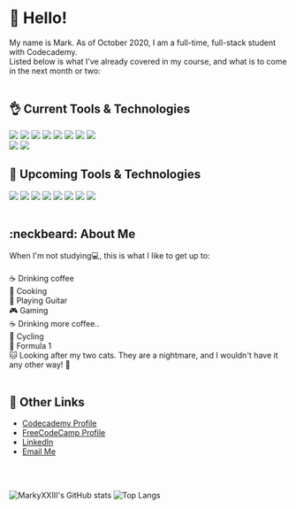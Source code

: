 # :wave: Hello!

My name is Mark. As of October 2020, I am a full-time, full-stack student with Codecademy.<br>
Listed below is what I've already covered in my course, and what is to come in the next month or two:
<br>
<br>

## :ok_hand: Current Tools & Technologies

![](https://img.shields.io/badge/Windows_OS-informational?style=flat&logo=Windows&logoColor=white&color=orange)
![](https://img.shields.io/badge/Visual_Studio_Code-informational?style=flat&logo=visual-studio-code&logoColor=white&color=yellow)
![](https://img.shields.io/badge/Git-informational?style=flat&logo=Git&logoColor=white&color=yellow)
![](https://img.shields.io/badge/Node.js-informational?style=flat&logo=Node.js&logoColor=white&color=yellow)
![](https://img.shields.io/badge/Mocha-informational?style=flat&logo=Mocha&logoColor=white&color=yellowgreen)
![](https://img.shields.io/badge/HTML_5-informational?style=flat&logo=HTML5&logoColor=white&color=brightgreen)
![](https://img.shields.io/badge/CSS_3-informational?style=flat&logo=CSS3&logoColor=white&color=brightgreen)
![](https://img.shields.io/badge/JavaScript-informational?style=flat&logo=JavaScript&logoColor=white&color=brightgreen)
<br>
![](https://img.shields.io/badge/WordPress-informational?style=flat&logo=wordpress&logoColor=white&color=yellow)
![](https://img.shields.io/badge/WooCommerce-informational?style=flat&logo=woocommerce&logoColor=white&color=yellow)
<br>

## :eyes: Upcoming Tools & Technologies

![](https://img.shields.io/badge/React-informational?style=flat&logo=React&logoColor=white&color=grey)
![](https://img.shields.io/badge/Redux-informational?style=flat&logo=Redux&logoColor=white&color=grey)
![](https://img.shields.io/badge/Netlify-informational?style=flat&logo=Netlify&logoColor=white&color=grey)
![](https://img.shields.io/badge/Jest-informational?style=flat&logo=Jest&logoColor=white&color=grey)
![](https://img.shields.io/badge/Express.js-informational?style=flat&logo=Express&logoColor=white&color=grey)
![](https://img.shields.io/badge/MySQL-informational?style=flat&logo=MySQL&logoColor=white&color=grey)
![](https://img.shields.io/badge/PostgreSQL-informational?style=flat&logo=PostgreSQL&logoColor=white&color=grey)
![](https://img.shields.io/badge/Auth0-informational?style=flat&logo=Auth0&logoColor=white&color=grey)
<br>
<br>

## :neckbeard: About Me

When I'm not studying:computer:, this is what I like to get up to:<br>
<br>
:coffee: Drinking coffee<br>
:spaghetti: Cooking<br>
:guitar: Playing Guitar<br>
:video_game: Gaming<br>
:coffee: Drinking more coffee..<br>
:bicyclist: Cycling<br>
:checkered_flag: Formula 1<br>
:cat: Looking after my two cats. They are a nightmare, and I wouldn't have it any other way! :revolving_hearts:
<br>
<br>

## :link: Other Links

- <a href="https://www.codecademy.com/profiles/Marky_XXIII">Codecademy Profile</a>
- <a href="https://www.freecodecamp.org/marky_xxiii">FreeCodeCamp Profile</a>
- <a href="https://www.linkedin.com/in/mark-williams-429a1b178/">LinkedIn</a>
- <a href="mailto:mwxxiii@gmail.com">Email Me</a>
<br>
<br>

![MarkyXXIII's GitHub stats](https://github-readme-stats.vercel.app/api?username=MarkyXXIII&hide=prs,issues&show_icons=true&theme=merko)
![Top Langs](https://github-readme-stats.vercel.app/api/top-langs/?username=MarkyXXIII&layout=compact&theme=merko)
